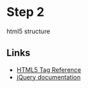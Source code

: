 # Step 2

html5 structure

## Links

- [HTML5 Tag Reference](http://www.w3schools.com/html5/html5_reference.asp)
- [jQuery documentation](http://docs.jquery.com/Main_Page)